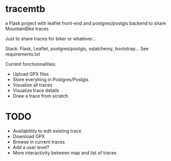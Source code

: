 # tracemtb
a Flask project with leaflet front-end and postgres/postgis backend to share MountainBike traces

Just to share traces for biker or whatever...

Stack:
  Flask, Leaflet, postgres/postgis, sqlalchemy, bootstrap... See requirements.txt

Current fonctionnalities:

  - Upload GPX files
  - Store everyhing in Postgres/Postgis
  - Visualize all traces 
  - Visualize trace details
  - Draw a trace from scratch
  
# TODO

  - Availabitlity to edit existing trace
  - Download GPX
  - Browse in current traces
  - Add a user level?
  - More interactivity between map and list of traces



